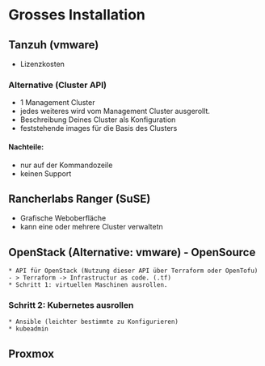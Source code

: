 # Grosses Installation 

## Tanzuh (vmware) 

 * Lizenzkosten

### Alternative (Cluster API) 

  * 1 Management Cluster
  * jedes weiteres wird vom Management Cluster ausgerollt.
  * Beschreibung Deines Cluster als Konfiguration
  * feststehende images für die Basis des Clusters

#### Nachteile: 

   * nur auf der Kommandozeile
   * keinen Support

## Rancherlabs Ranger (SuSE) 

   * Grafische Weboberfläche
   * kann eine oder mehrere Cluster verwaltetn

## OpenStack (Alternative: vmware) - OpenSource 

    * API für OpenStack (Nutzung dieser API über Terraform oder OpenTofu) - > Terraform -> Infrastructur as code. (.tf)  
    * Schritt 1: virtuellen Maschinen ausrollen. 

### Schritt 2: Kubernetes ausrollen 

    * Ansible (leichter bestimmte zu Konfigurieren) 
    * kubeadmin 

## Proxmox 

    


 
